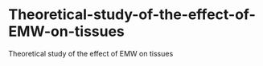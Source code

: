 # Theoretical-study-of-the-effect-of-EMW-on-tissues
Theoretical study of the effect of EMW on tissues
